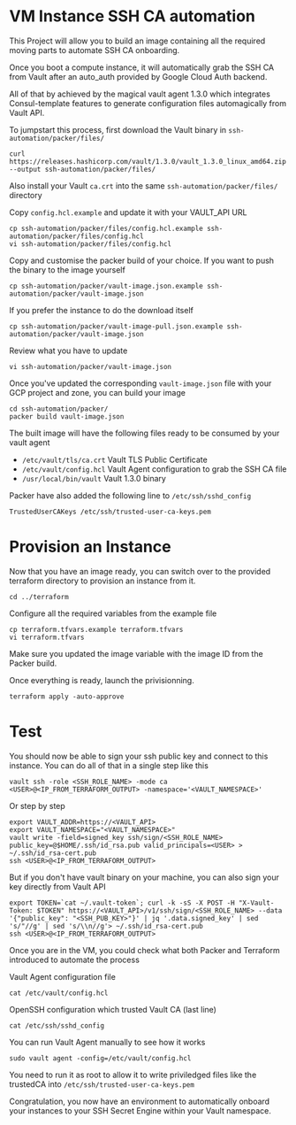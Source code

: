 # VM Instance SSH CA automation

This Project will allow you to build an image containing all the required moving parts to automate SSH CA onboarding.

Once you boot a compute instance, it will automatically grab the SSH CA from Vault after an auto_auth provided by Google Cloud Auth backend.

All of that by achieved by the magical vault agent 1.3.0 which integrates Consul-template features to generate configuration files automagically from Vault API.

To jumpstart this process, first download the Vault binary in `ssh-automation/packer/files/`

    curl https://releases.hashicorp.com/vault/1.3.0/vault_1.3.0_linux_amd64.zip --output ssh-automation/packer/files/

Also install your Vault `ca.crt` into the same `ssh-automation/packer/files/` directory

Copy `config.hcl.example` and update it with your VAULT_API URL

    cp ssh-automation/packer/files/config.hcl.example ssh-automation/packer/files/config.hcl
    vi ssh-automation/packer/files/config.hcl

Copy and customise the packer build of your choice. If you want to push the binary to the image yourself 

    cp ssh-automation/packer/vault-image.json.example ssh-automation/packer/vault-image.json

If you prefer the instance to do the download itself

    cp ssh-automation/packer/vault-image-pull.json.example ssh-automation/packer/vault-image.json

Review what you have to update

    vi ssh-automation/packer/vault-image.json

Once you've updated the corresponding `vault-image.json` file with your GCP project and zone, you can build your image

    cd ssh-automation/packer/
    packer build vault-image.json

The built image will have the following files ready to be consumed by your vault agent

* `/etc/vault/tls/ca.crt` Vault TLS Public Certificate
* `/etc/vault/config.hcl` Vault Agent configuration to grab the SSH CA file
* `/usr/local/bin/vault` Vault 1.3.0 binary

Packer have also added the following line to `/etc/ssh/sshd_config`

    TrustedUserCAKeys /etc/ssh/trusted-user-ca-keys.pem
 
# Provision an Instance

Now that you have an image ready, you can switch over to the provided terraform directory to provision an instance from it.

    cd ../terraform

Configure all the required variables from the example file

    cp terraform.tfvars.example terraform.tfvars
    vi terraform.tfvars

Make sure you updated the image variable with the image ID from the Packer build.

Once everything is ready, launch the privisionning.

    terraform apply -auto-approve

# Test

You should now be able to sign your ssh public key and connect to this instance. You can do all of that in a single step like this

    vault ssh -role <SSH_ROLE_NAME> -mode ca <USER>@<IP_FROM_TERRAFORM_OUTPUT> -namespace='<VAULT_NAMESPACE>'

Or step by step

    export VAULT_ADDR=https://<VAULT_API>
    export VAULT_NAMESPACE="<VAULT_NAMESPACE>"
    vault write -field=signed_key ssh/sign/<SSH_ROLE_NAME> public_key=@$HOME/.ssh/id_rsa.pub valid_principals=<USER> > ~/.ssh/id_rsa-cert.pub
    ssh <USER>@<IP_FROM_TERRAFORM_OUTPUT>

But if you don't have vault binary on your machine, you can also sign your key directly from Vault API

    export TOKEN=`cat ~/.vault-token`; curl -k -sS -X POST -H "X-Vault-Token: $TOKEN" https://<VAULT_API>/v1/ssh/sign/<SSH_ROLE_NAME> --data '{"public_key": "<SSH_PUB_KEY>"}' | jq '.data.signed_key' | sed 's/"//g' | sed 's/\\n//g'> ~/.ssh/id_rsa-cert.pub
    ssh <USER>@<IP_FROM_TERRAFORM_OUTPUT>

Once you are in the VM, you could check what both Packer and Terraform introduced to automate the process

Vault Agent configuration file

    cat /etc/vault/config.hcl

OpenSSH configuration which trusted Vault CA (last line)

    cat /etc/ssh/sshd_config

You can run Vault Agent manually to see how it works

    sudo vault agent -config=/etc/vault/config.hcl

You need to run it as root to allow it to write priviledged files like the trustedCA into `/etc/ssh/trusted-user-ca-keys.pem`

Congratulation, you now have an environment to automatically onboard your instances to your SSH Secret Engine within your Vault namespace.